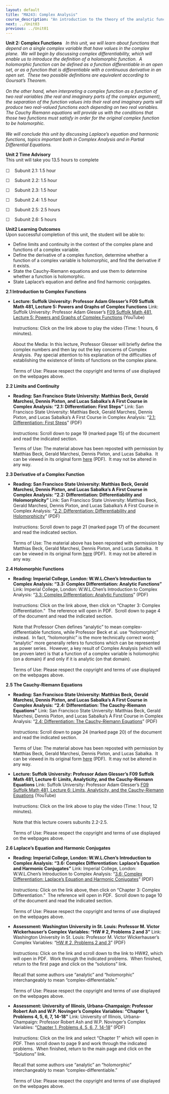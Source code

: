 ```yaml
---
layout: default
title: "MA243: Complex Analysis"
course_description: "An introduction to the theory of the analytic functions of a complex variable."
next: ../Unit03
previous: ../Unit01
---
```

**Unit 2: Complex Functions** <span id="2"></span> 
*In this unit, we will learn about functions that depend on a single
complex variable that have values in the complex plane.  We will begin
by discussing complex differentiability, which will enable us to
introduce the definition of a holomorphic function.  A holomorphic
function can be defined as a function differentiable in an open set, or
as a function that is differentiable with a continuous derivative in an
open set.  These two possible definitions are equivalent according to
Goursat’s Theorem.   
           
 On the other hand, when interpreting a complex function as a function
of two real variables (the real and imaginary parts of the complex
argument), the separation of the function values into their real and
imaginary parts will produce two real-valued functions each depending on
two real variables.  The Cauchy Riemann equations will provide us with
the conditions that those two functions must satisfy in order for the
original complex function to be holomorphic.  
            
 We will conclude this unit by discussing Laplace’s equation and
harmonic functions, topics important both in Complex Analysis and in
Partial Differential Equations.*

**Unit 2 Time Advisory**  
This unit will take you 13.5 hours to complete  
    
 ☐    Subunit 2.1: 1.5 hour  
  
 ☐    Subunit 2.2: 1.5 hour  
  
 ☐    Subunit 2.3: 1.5 hour  
  
 ☐    Subunit 2.4: 1.5 hour  
  
 ☐    Subunit 2.5: 2.5 hours  
  
 ☐    Subunit 2.6: 5 hours

**Unit2 Learning Outcomes**  
Upon successful completion of this unit, the student will be able to:  
-   Define limits and continuity in the context of the complex plane and
    functions of a complex variable.
-   Define the derivative of a complex function, determine whether a
    function of a complex variable is holomorphic, and find the
    derivative if it exists.
-   State the Cauchy-Riemann equations and use them to determine whether
    a function is holomorphic.
-   State Laplace’s equation and define and find harmonic conjugates.

**2.1 Introduction to Complex Functions** <span id="2.1"></span> 
-   **Lecture: Suffolk University: Professor Adam Glesser’s F09 Suffolk
    Math 481, Lecture 5: Powers and Graphs of Complex Functions**
    Link: Suffolk University: Professor Adam Glesser’s [F09 Suffolk Math
    481, Lecture 5: Powers and Graphs of Complex
    Functions](https://www.youtube.com/watch?v=8fCZmQ__9mY) (YouTube)  
        
     Instructions: Click on the link above to play the video (Time: 1
    hours, 6 minutes).  
        
     About the Media: In this lecture, Professor Glesser will briefly
    define the complex numbers and then lay out the key concerns of
    Complex Analysis.  Pay special attention to his explanation of the
    difficulties of establishing the existence of limits of functions on
    the complex plane.  
        
     Terms of Use: Please respect the copyright and terms of use
    displayed on the webpages above.

**2.2 Limits and Continuity** <span id="2.2"></span> 
-   **Reading: San Francisco State University: Matthias Beck, Gerald
    Marchesi, Dennis Pixton, and Lucas Sabalka’s A First Course in
    Complex Analysis: “2.1: Differentiation: First Steps”**
    Link: San Francisco State University: Matthias Beck, Gerald
    Marchesi, Dennis Pixton, and Lucas Sabalka’s A First Course in
    Complex Analysis: “[2.1: Differentiation: First
    Steps](http://www.saylor.org/site/wp-content/uploads/2012/01/complex.pdf)”
    (PDF)  
        
     Instructions: Scroll down to page 19 (marked page 15) of the
    document and read the indicated section.  
      
     Terms of Use: The material above has been reposted with permission
    by Matthias Beck, Gerald Marchesi, Dennis Pixton, and Lucas Sabalka.
     It can be viewed in its original form
    [here](http://math.sfsu.edu/beck/complex.html) (PDF).  It may not be
    altered in any way.

**2.3 Derivative of a Complex Function** <span id="2.3"></span> 
-   **Reading: San Francisco State University: Matthias Beck, Gerald
    Marchesi, Dennis Pixton, and Lucas Sabalka’s A First Course in
    Complex Analysis: “2.2: Differentiation: Differentiability and
    Holomorphicity”**
    Link: San Francisco State University: Matthias Beck, Gerald
    Marchesi, Dennis Pixton, and Lucas Sabalka’s A First Course in
    Complex Analysis: “[2.2: Differentiation: Differentiability and
    Holomorphicity](http://www.saylor.org/site/wp-content/uploads/2012/01/complex.pdf)”
    (PDF)  
        
     Instructions: Scroll down to page 21 (marked page 17) of the
    document and read the indicated section.   
        
     Terms of Use: The material above has been reposted with permission
    by Matthias Beck, Gerald Marchesi, Dennis Pixton, and Lucas Sabalka.
     It can be viewed in its original form
    [here](http://math.sfsu.edu/beck/complex.html) (PDF).  It may not be
    altered in any way.

**2.4 Holomorphic Functions** <span id="2.4"></span> 
-   **Reading: Imperial College, London: W.W.L.Chen’s Introduction to
    Complex Analysis: “3.3: Complex Differentiation: Analytic
    Functions”**
    Link: Imperial College, London: W.W.L.Chen’s Introduction to Complex
    Analysis: “[3.3: Complex Differentiation: Analytic
    Functions](http://rutherglen.science.mq.edu.au/wchen/lnicafolder/lnica.html)”
    (PDF)  
        
     Instructions: Click on the link above, then click on “Chapter 3:
    Complex Differentiation.”  The reference will open in PDF.  Scroll
    down to page 4 of the document and read the indicated section.   
        
     Note that Professor Chen defines “analytic” to mean
    complex-differentiable functions, while Professor Beck et al. use
    “holomorphic” instead.  In fact, “holomorphic” is the more
    technically correct word; “analytic” more generally refers to
    functions which can be represented as power series.  However, a key
    result of Complex Analysis (which will be proven later) is that a
    function of a complex variable is holomorphic (on a domain) if and
    only if it is analytic (on that domain).  
        
     Terms of Use: Please respect the copyright and terms of use
    displayed on the webpages above.

**2.5 The Cauchy-Riemann Equations** <span id="2.5"></span> 
-   **Reading: San Francisco State University: Matthias Beck, Gerald
    Marchesi, Dennis Pixton, and Lucas Sabalka’s A First Course in
    Complex Analysis: “2.4: Differentiation: The Cauchy-Riemann
    Equations”**
    Link: San Francisco State University: Matthias Beck, Gerald
    Marchesi, Dennis Pixton, and Lucas Sabalka’s A First Course in
    Complex Analysis: “[2.4: Differentiation: The Cauchy-Riemann
    Equations](http://www.saylor.org/site/wp-content/uploads/2012/01/complex.pdf)”
    (PDF)  
        
     Instructions: Scroll down to page 24 (marked page 20) of the
    document and read the indicated section.   
        
     Terms of Use: The material above has been reposted with permission
    by Matthias Beck, Gerald Marchesi, Dennis Pixton, and Lucas Sabalka.
     It can be viewed in its original form
    [here](http://math.sfsu.edu/beck/complex.html) (PDF).  It may not be
    altered in any way.

-   **Lecture: Suffolk University: Professor Adam Glesser’s F09 Suffolk
    Math 481, Lecture 6: Limits, Analyticity, and the Cauchy-Riemann
    Equations**
    Link: Suffolk University: Professor Adam Glesser’s [F09 Suffolk Math
    481, Lecture 6: Limits, Analyticity, and the Cauchy-Riemann
    Equations](https://www.youtube.com/watch?v=D7ie4S5L7kM) (YouTube)  
        
     Instructions: Click on the link above to play the video (Time: 1
    hour, 12 minutes).  
        
     Note that this lecture covers subunits 2.2-2.5.  
        
     Terms of Use: Please respect the copyright and terms of use
    displayed on the webpages above.

**2.6 Laplace’s Equation and Harmonic Conjugates** <span
id="2.6"></span> 
-   **Reading: Imperial College, London: W.W.L.Chen’s Introduction to
    Complex Analysis: “3.6: Complex Differentiation: Laplace’s Equation
    and Harmonic Conjugates”**
    Link: Imperial College, London: W.W.L.Chen’s Introduction to Complex
    Analysis: “[3.6: Complex Differentiation: Laplace’s Equation and
    Harmonic
    Conjugates](http://rutherglen.science.mq.edu.au/wchen/lnicafolder/lnica.html)”
    (PDF)  
        
     Instructions: Click on the link above, then click on “Chapter 3:
    Complex Differentiation.”  The reference will open in PDF.  Scroll
    down to page 10 of the document and read the indicated section.   
        
     Terms of Use: Please respect the copyright and terms of use
    displayed on the webpages above.

-   **Assessment: Washington University in St. Louis: Professor M.
    Victor Wickerhauser’s Complex Variables: “HW \# 2, Problems 2 and
    3”**
    Link: Washington University in St. Louis: Professor M. Victor
    Wickerhauser’s Complex Variables: “[HW \# 2, Problems 2 and
    3](http://www.math.wustl.edu/%7Evictor/classes/ma416/)” (PDF)  
        
     Instructions: Click on the link and scroll down to the link to
    HW\#2, which will open in PDF.  Work through the indicated
    problems.  When finished, return to the first page and click on the
    “solutions” link.   
        
     Recall that some authors use “analytic” and “holomorphic”
    interchangeably to mean “complex-differentiable.”  
        
     Terms of Use: Please respect the copyright and terms of use
    displayed on the webpages above.

-   **Assessment: University of Illinois, Urbana-Champaign: Professor
    Robert Ash and W.P. Novinger’s Complex Variables: “Chapter 1,
    Problems 4, 5, 6, 7, 14-18”**
    Link: University of Illinois, Urbana-Champaign: Professor Robert Ash
    and W.P. Novinger’s Complex Variables: “[Chapter 1, Problems 4, 5,
    6, 7, 14-18](http://www.math.uiuc.edu/%7Er-ash/CV.html)” (PDF)  
        
     Instructions: Click on the link and select “Chapter 1” which will
    open in PDF. Then scroll down to page 9 and work through the
    indicated problems.  When finished, return to the main page and
    click on the “Solutions” link.  
        
     Recall that some authors use “analytic” an “holomorphic”
    interchangeably to mean “complex-differentiable.”  
        
     Terms of Use: Please respect the copyright and terms of use
    displayed on the webpages above.


